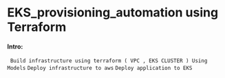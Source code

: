 # EKS_provisioning_automation using Terraform

#### Intro:
` Build infrastructure using terraform ( VPC , EKS CLUSTER ) Using Models`
`Deploy infrastructure to aws`
`Deploy application to EKS`


